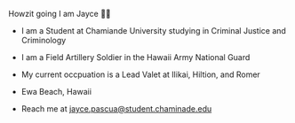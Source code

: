 Howzit going I am Jayce 🤙🏽

- I am a Student at Chamiande University studying in Criminal Justice and Criminology

- I am a Field Artillery Soldier in the Hawaii Army National Guard

- My current occpuation is a Lead Valet at Ilikai, Hiltion, and Romer

- Ewa Beach, Hawaii

- Reach me at jayce.pascua@student.chaminade.edu
